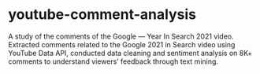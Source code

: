 # youtube-comment-analysis

A study of the comments of the  Google — Year In Search 2021 video.
Extracted comments related to the Google 2021 in Search video using YouTube Data API, conducted data cleaning and sentiment analysis on 8K+ comments to understand viewers’ feedback through text mining.
